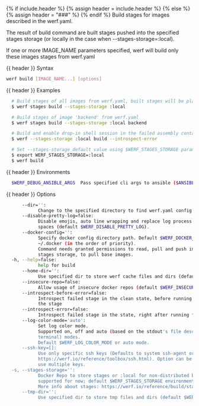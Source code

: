{% if include.header %}
{% assign header = include.header %}
{% else %}
{% assign header = "###" %}
{% endif %}
Build stages for images described in the werf.yaml.

The result of build command are built stages pushed into the specified stages storage (or locally 
in the case when --stages-storage=:local).

If one or more IMAGE_NAME parameters specified, werf will build only these images stages from 
werf.yaml

{{ header }} Syntax

```bash
werf build [IMAGE_NAME...] [options]
```

{{ header }} Examples

```bash
  # Build stages of all images from werf.yaml, built stages will be placed locally
  $ werf stages build --stages-storage :local

  # Build stages of image 'backend' from werf.yaml
  $ werf stages build --stages-storage :local backend

  # Build and enable drop-in shell session in the failed assembly container in the case when an error occurred
  $ werf --stages-storage :local build --introspect-error

  # Set --stages-storage default value using $WERF_STAGES_STORAGE param
  $ export WERF_STAGES_STORAGE=:local
  $ werf build
```

{{ header }} Environments

```bash
  $WERF_DEBUG_ANSIBLE_ARGS  Pass specified cli args to ansible ($ANSIBLE_ARGS)
```

{{ header }} Options

```bash
      --dir='':
            Change to the specified directory to find werf.yaml config
      --disable-pretty-log=false:
            Disable emojis, auto line wrapping and replace log process border characters with 
            spaces (default $WERF_DISABLE_PRETTY_LOG).
      --docker-config='':
            Specify docker config directory path. Default $WERF_DOCKER_CONFIG or $DOCKER_CONFIG or 
            ~/.docker (in the order of priority).
            Command needs granted permissions to read, pull and push images into the specified 
            stages storage, to pull base images.
  -h, --help=false:
            help for build
      --home-dir='':
            Use specified dir to store werf cache files and dirs (default $WERF_HOME or ~/.werf)
      --insecure-repo=false:
            Allow usage of insecure docker repos (default $WERF_INSECURE_REPO)
      --introspect-before-error=false:
            Introspect failed stage in the clean state, before running all assembly instructions of 
            the stage
      --introspect-error=false:
            Introspect failed stage in the state, right after running failed assembly instruction
      --log-color-mode='auto':
            Set log color mode.
            Supported on, off and auto (based on the stdout's file descriptor referring to a 
            terminal) modes.
            Default $WERF_LOG_COLOR_MODE or auto mode.
      --ssh-key=[]:
            Use only specific ssh keys (Defaults to system ssh-agent or ~/.ssh/{id_rsa|id_dsa}, see 
            https://werf.io/reference/toolbox/ssh.html). Option can be specified multiple times to 
            use multiple keys.
  -s, --stages-storage='':
            Docker Repo to store stages or :local for non-distributed build (only :local is 
            supported for now; default $WERF_STAGES_STORAGE environment).
            More info about stages: https://werf.io/reference/build/stages.html
      --tmp-dir='':
            Use specified dir to store tmp files and dirs (default $WERF_TMP_DIR or system tmp dir)
```


